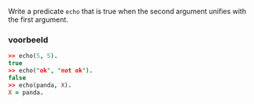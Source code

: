 Write a predicate `echo` that is true when the second argument unifies with the first argument.

### voorbeeld

```prolog
>> echo(5, 5).
true
>> echo("ok", "not ok").
false
>> echo(panda, X).
X = panda.
```
